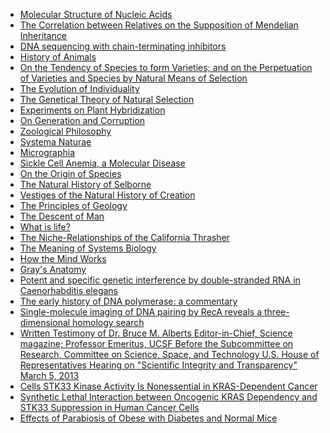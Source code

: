 <ul>
<li><a target="_blank" href="https://github.com/manjunath5496/List-of-important-publications-in-Biology/blob/master/ipb(1).pdf">Molecular Structure of Nucleic Acids</a></li>
<li><a target="_blank" href="https://github.com/manjunath5496/List-of-important-publications-in-Biology/blob/master/ipb(2).pdf">The Correlation between Relatives on the Supposition of Mendelian Inheritance</a></li>
<li><a target="_blank" href="https://github.com/manjunath5496/List-of-important-publications-in-Biology/blob/master/ipb(3).pdf">DNA sequencing with chain-terminating inhibitors</a></li>
<li><a target="_blank" href="https://github.com/manjunath5496/List-of-important-publications-in-Biology/blob/master/ipb(4).pdf">History of Animals</a></li>
<li><a target="_blank" href="https://github.com/manjunath5496/List-of-important-publications-in-Biology/blob/master/ipb(5).pdf">On the Tendency of Species to form Varieties; and on the Perpetuation of Varieties and Species by Natural Means of Selection</a></li>
<li><a target="_blank" href="https://github.com/manjunath5496/List-of-important-publications-in-Biology/blob/master/ipb(6).pdf">The Evolution of Individuality</a></li>
<li><a target="_blank" href="https://github.com/manjunath5496/List-of-important-publications-in-Biology/blob/master/ipb(7).pdf">The Genetical Theory of Natural Selection</a></li>
<li><a target="_blank" href="https://github.com/manjunath5496/List-of-important-publications-in-Biology/blob/master/ipb(8).pdf">Experiments on Plant Hybridization</a></li>
<li><a target="_blank" href="https://github.com/manjunath5496/List-of-important-publications-in-Biology/blob/master/ipb(9).pdf">On Generation and Corruption</a></li>
<li><a target="_blank" href="https://github.com/manjunath5496/List-of-important-publications-in-Biology/blob/master/ipb(10).rar">Zoological Philosophy</a></li>
<li><a target="_blank" href="https://github.com/manjunath5496/List-of-important-publications-in-Biology/blob/master/ipb(11).pdf">Systema Naturae </a></li>
<li><a target="_blank" href="https://github.com/manjunath5496/List-of-important-publications-in-Biology/blob/master/ipb(12).pdf">Micrographia</a></li>
<li><a target="_blank" href="https://github.com/manjunath5496/List-of-important-publications-in-Biology/blob/master/ipb(13).pdf">Sickle Cell Anemia, a Molecular Disease</a></li>
<li><a target="_blank" href="https://github.com/manjunath5496/List-of-important-publications-in-Biology/blob/master/ipb(14).pdf">On the Origin of Species</a></li>
<li><a target="_blank" href="https://github.com/manjunath5496/List-of-important-publications-in-Biology/blob/master/ipb(15).pdf">The Natural History of Selborne</a></li>
<li><a target="_blank" href="https://github.com/manjunath5496/List-of-important-publications-in-Biology/blob/master/ipb(16).pdf">Vestiges of the Natural History of Creation</a></li>
<li><a target="_blank" href="https://github.com/manjunath5496/List-of-important-publications-in-Biology/blob/master/ipb(17).pdf">The Principles of Geology</a></li>
<li><a target="_blank" href="https://github.com/manjunath5496/List-of-important-publications-in-Biology/blob/master/ipb(18).pdf">The Descent of Man</a></li>
<li><a target="_blank" href="https://github.com/manjunath5496/List-of-important-publications-in-Biology/blob/master/ipb(19).pdf">What is life?</a></li>
<li><a target="_blank" href="https://github.com/manjunath5496/List-of-important-publications-in-Biology/blob/master/ipb(20).pdf">The Niche-Relationships of the California Thrasher</a></li>

<li><a target="_blank" href="https://github.com/manjunath5496/List-of-important-publications-in-Biology/blob/master/ipb(21).pdf">The Meaning of Systems Biology</a></li>

<li><a target="_blank" href="https://github.com/manjunath5496/List-of-important-publications-in-Biology/blob/master/ipb(22).pdf">How the Mind Works</a></li>

<li><a target="_blank" href="https://github.com/manjunath5496/List-of-important-publications-in-Biology/blob/master/ipb(23).pdf">Gray's Anatomy</a></li>

<li><a target="_blank" href="https://github.com/manjunath5496/List-of-important-publications-in-Biology/blob/master/ipb(24).pdf">Potent and specific genetic interference by double-stranded RNA in Caenorhabditis elegans</a></li>

<li><a target="_blank" href="https://github.com/manjunath5496/List-of-important-publications-in-Biology/blob/master/ipb(25).pdf">The early history of DNA polymerase: a commentary</a></li>

<li><a target="_blank" href="https://github.com/manjunath5496/List-of-important-publications-in-Biology/blob/master/ipb(26).pdf">Single-molecule imaging of DNA pairing by RecA reveals a three-dimensional homology search</a></li>

<li><a target="_blank" href="https://github.com/manjunath5496/List-of-important-publications-in-Biology/blob/master/ipb(27).pdf">Written Testimony of Dr. Bruce M. Alberts Editor-in-Chief, Science magazine; Professor Emeritus, UCSF Before the Subcommittee on Research, Committee on Science, Space, and Technology U.S. House of Representatives Hearing on "Scientific Integrity and Transparency" March 5, 2013</a></li>

<li><a target="_blank" href="https://github.com/manjunath5496/List-of-important-publications-in-Biology/blob/master/ipb(28).pdf">Cells
STK33 Kinase Activity Is Nonessential in KRAS-Dependent Cancer</a></li>

<li><a target="_blank" href="https://github.com/manjunath5496/List-of-important-publications-in-Biology/blob/master/ipb(29).pdf">Synthetic Lethal Interaction between Oncogenic KRAS Dependency and STK33 Suppression in Human Cancer Cells</a></li>

<li><a target="_blank" href="https://github.com/manjunath5496/List-of-important-publications-in-Biology/blob/master/ipb(30).pdf">Effects of Parabiosis of Obese with Diabetes and Normal Mice</a></li>








</ul>
</br>
